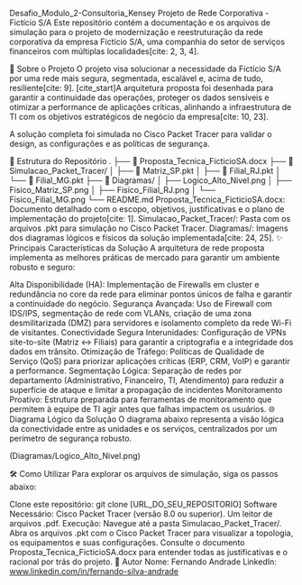 Desafio_Modulo_2-Consultoria_Kensey
Projeto de Rede Corporativa - Fictício S/A
Este repositório contém a documentação e os arquivos de simulação para o projeto de modernização e reestruturação da rede corporativa da empresa Fictício S/A, uma companhia do setor de serviços financeiros com múltiplas localidades[cite: 2, 3, 4].

📜 Sobre o Projeto
O projeto visa solucionar a necessidade da Fictício S/A por uma rede mais segura, segmentada, escalável e, acima de tudo, resiliente[cite: 9]. [cite_start]A arquitetura proposta foi desenhada para garantir a continuidade das operações, proteger os dados sensíveis e otimizar a performance de aplicações críticas, alinhando a infraestrutura de TI com os objetivos estratégicos de negócio da empresa[cite: 10, 23].

A solução completa foi simulada no Cisco Packet Tracer para validar o design, as configurações e as políticas de segurança.

📂 Estrutura do Repositório
.
├── 📄 Proposta_Tecnica_FicticioSA.docx
├── 📁 Simulacao_Packet_Tracer/
│   ├── 📍 Matriz_SP.pkt
│   ├── 📍 Filial_RJ.pkt
│   └── 📍 Filial_MG.pkt
├── 📁 Diagramas/
│   ├── Logico_Alto_Nivel.png
│   ├── Fisico_Matriz_SP.png
│   ├── Fisico_Filial_RJ.png
│   └── Fisico_Filial_MG.png
└──  README.md
Proposta_Tecnica_FicticioSA.docx: Documento detalhado com o escopo, objetivos, justificativas e o plano de implementação do projeto[cite: 1].
Simulacao_Packet_Tracer/: Pasta com os arquivos .pkt para simulação no Cisco Packet Tracer.
Diagramas/: Imagens dos diagramas lógicos e físicos da solução implementada[cite: 24, 25].
✨ Principais Características da Solução
A arquitetura de rede proposta implementa as melhores práticas de mercado para garantir um ambiente robusto e seguro:

Alta Disponibilidade (HA): Implementação de Firewalls em cluster e redundância no core da rede para eliminar pontos únicos de falha e garantir a continuidade do negócio.
Segurança Avançada: Uso de Firewall com IDS/IPS, segmentação de rede com VLANs, criação de uma zona desmilitarizada (DMZ) para servidores e isolamento completo da rede Wi-Fi de visitantes.
Conectividade Segura Interunidades: Configuração de VPNs site-to-site (Matriz ↔ Filiais) para garantir a criptografia e a integridade dos dados em trânsito.
Otimização de Tráfego: Políticas de Qualidade de Serviço (QoS) para priorizar aplicações críticas (ERP, CRM, VoIP) e garantir a performance.
Segmentação Lógica: Separação de redes por departamento (Administrativo, Financeiro, TI, Atendimento) para reduzir a superfície de ataque e limitar a propagação de incidentes
Monitoramento Proativo: Estrutura preparada para ferramentas de monitoramento que permitem à equipe de TI agir antes que falhas impactem os usuários.
🌐 Diagrama Lógico da Solução
O diagrama abaixo representa a visão lógica da conectividade entre as unidades e os serviços, centralizados por um perímetro de segurança robusto.

(Diagramas/Logico_Alto_Nivel.png)

🛠️ Como Utilizar
Para explorar os arquivos de simulação, siga os passos abaixo:

Clone este repositório:
git clone [URL_DO_SEU_REPOSITORIO]
Software Necessário:
Cisco Packet Tracer (versão 8.0 ou superior).
Um leitor de arquivos .pdf.
Execução:
Navegue até a pasta Simulacao_Packet_Tracer/.
Abra os arquivos .pkt com o Cisco Packet Tracer para visualizar a topologia, os equipamentos e suas configurações.
Consulte o documento Proposta_Tecnica_FicticioSA.docx para entender todas as justificativas e o racional por trás do projeto.
👤 Autor
Nome: Fernando Andrade
LinkedIn: www.linkedin.com/in/fernando-silva-andrade
